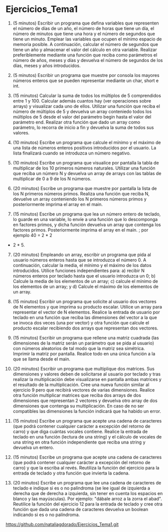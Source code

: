 # Ejercicios_Tema1
1. (5 minutos) Escribir un programa que defina variables que representen el número de días de un año, el número de horas que tiene un día, el número de minutos que tiene una hora y el número de segundos que tiene un minuto. Emplear las variables que ocupen el mínimo espacio de memoria posible. A continuación, calcular el número de segundos que tiene un año y almacenar el valor del cálculo en otra variable. Realizar preferiblemente mediante una función que reciba como parámetros el número de años, meses y días y devuelva el número de segundos de los días, meses y años introducidos.


2. (5 minutos) Escribir un programa que muestre por consola los mayores números enteros que se pueden representar mediante un char, short e int.


3. (15 minutos) Calcular la suma de todos los múltiplos de 5 comprendidos entre 1 y 100. Calcular además cuantos hay (ver operaciones sobre arrays) y visualizar cada uno de ellos. Utilizar una función que reciba el número de múltiplos de 5 y devuelva un array conteniedo todos los múltiplos de 5 desde el valor del parámetro begin hasta el valor del parámetro end. Realizar otra función que dado un array como parámetro, lo recorra de inicio a fin y devuelva la suma de todos sus valores.


4. (10 minutos) Escribe un programa que calcule el mínimo y el máximo de una lista de números enteros positivos introducidos por el usuario. La lista finalizará cuando se introduzca un número negativo.


5. (10 minutos) Escribe un programa que visualice por pantalla la tabla de multiplicar de los 10 primeros números naturales. Utilizar una función que reciba un número N y devuelva un array de arrays con las tablas de multiplicar de 0 a 9 de los N números.
6. (20 minutos) Escribe un programa que muestre por pantalla la lista de los N primeros números primos. Realiza una función que reciba N, devuelve un array conteniendo los N primeros números primos y posteriormente imprima el array en el main.


7. (15 minutos) Escribe un programa que lea un número entero de teclado, lo guarde en una variable, lo envíe a una función que lo descomponga en factores primos, y dicha función devuelva un array que contenga los factores primos. Posteriormente imprima el array en el main. ; por ejemplo 40 = 2 * 2
* 2 * 5.



7. (20 minutos) Empleando un array, escribir un programa que pida al usuario números enteros hasta que se introduzca el número 0. A continuación, calcular la media, el mínimo y el máximo de los datos introducidos. Utilice funciones independientes para: a) recibir N números enteros por teclado hasta que el usuario introduzca un 0; b) Calcule la media de los elementos de un array; c) calcule el mínimo de los elementos de un array; y d) Calcule el máximo de los elementos de un array.


8. (15 minutos) Escribir un programa que solicite al usuario dos vectores de N elementos y que imprima su producto escalar. Utilice un array para representar el vector de N elementos. Realice la entrada de usuario por teclado en una función que reciba las dimensiones del vector a la que se invoca dos veces (una por vector) y otra función que calcule el producto escalar recibiendo dos arrays que representan dos vectores.


9. (15 minutos) Escribir un programa que rellene una matriz cuadrada (las dimensiones de la matriz serán un parámetro que se pida al usuario) con números aleatorios de tal modo que la matriz sea simétrica. Imprimir la matriz por pantalla. Realice todo en una única función a la que se llama desde el main.


10. (20 minutos) Escribir un programa que multiplique dos matrices. Sus dimensiones y valores deben de solicitarse al usuario por teclado y tras realizar la multiplicación debe visualizarse en pantalla ambas matrices y el
resultado de la multiplicación. Cree una nueva función similar al ejercicio 9 pero que recibirá vectores de varias dimensiones. Realice otra función multiplicar matrices que reciba dos arrays de dos dimensiones que representan 2 vectores y devuelva otro array de dos dimensiones que contenga su multiplicación. En caso de no ser compatibles las dimensiones la función indicará que ha habido un error.



11. (15 minutos) Escribe un programa que acepte una cadena de caracteres (que podrá contener cualquier carácter a excepción del retorno de carro) y que diga cuántas vocales contiene. Realice la entrada de teclado en una función (lectura de una string) y el cálculo de vocales de una string en otra función independiente que reciba una string y devuelva un entero.


12. (15 minutos) Escribe un programa que acepte una cadena de caracteres (que podrá contener cualquier carácter a excepción del retorno de carro) y que la escriba al revés. Reutiliza la función del ejercicio para la entrada de teclado y otra función que invierta la cadena.


13. (20 minutos) Escribe un programa que lee una cadena de caracteres de teclado e indique si es o no palíndroma (se lee igual de izquierda a derecha que de derecha a izquierda, sin tener en cuenta los espacios en blanco y las mayúsculas). Por ejemplo: "dábale arroz a la zorra el abad". Reutilice la función del ejercicio 12 para la entrada de teclado y cree otra función que dada una cadena de caracteres devuelva un boolean indicando si es o no palíndroma.


https://github.com/nataliagdorado/Ejercicios_Tema1.git
